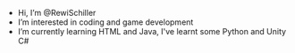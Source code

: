-  Hi, I’m @RewiSchiller
-  I’m interested in coding and game development
-  I’m currently learning HTML and Java, I've learnt some Python and Unity C#
